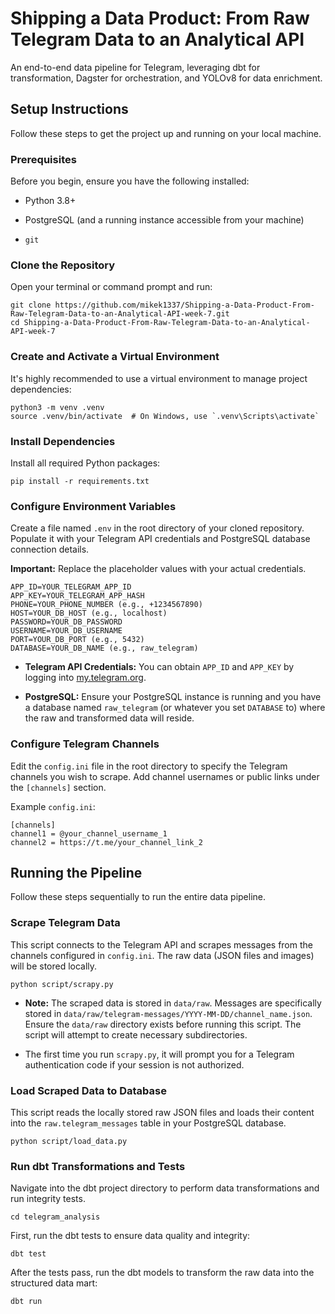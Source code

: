# Shipping a Data Product: From Raw Telegram Data to an Analytical API

An end-to-end data pipeline for Telegram, leveraging dbt for transformation, Dagster for orchestration, and YOLOv8 for data enrichment.

## Setup Instructions

Follow these steps to get the project up and running on your local machine.

### Prerequisites

Before you begin, ensure you have the following installed:

- Python 3.8+
    
- PostgreSQL (and a running instance accessible from your machine)
    
- `git`
    

### Clone the Repository

Open your terminal or command prompt and run:

```
git clone https://github.com/mikek1337/Shipping-a-Data-Product-From-Raw-Telegram-Data-to-an-Analytical-API-week-7.git
cd Shipping-a-Data-Product-From-Raw-Telegram-Data-to-an-Analytical-API-week-7
```

### Create and Activate a Virtual Environment

It's highly recommended to use a virtual environment to manage project dependencies:

```
python3 -m venv .venv
source .venv/bin/activate  # On Windows, use `.venv\Scripts\activate`
```

### Install Dependencies

Install all required Python packages:

```
pip install -r requirements.txt
```

### Configure Environment Variables

Create a file named `.env` in the root directory of your cloned repository. Populate it with your Telegram API credentials and PostgreSQL database connection details.

**Important:** Replace the placeholder values with your actual credentials.

```
APP_ID=YOUR_TELEGRAM_APP_ID
APP_KEY=YOUR_TELEGRAM_APP_HASH
PHONE=YOUR_PHONE_NUMBER (e.g., +1234567890)
HOST=YOUR_DB_HOST (e.g., localhost)
PASSWORD=YOUR_DB_PASSWORD
USERNAME=YOUR_DB_USERNAME
PORT=YOUR_DB_PORT (e.g., 5432)
DATABASE=YOUR_DB_NAME (e.g., raw_telegram)
```

- **Telegram API Credentials:** You can obtain `APP_ID` and `APP_KEY` by logging into [my.telegram.org](https://my.telegram.org/apps "null").
    
- **PostgreSQL:** Ensure your PostgreSQL instance is running and you have a database named `raw_telegram` (or whatever you set `DATABASE` to) where the raw and transformed data will reside.
    

### Configure Telegram Channels

Edit the `config.ini` file in the root directory to specify the Telegram channels you wish to scrape. Add channel usernames or public links under the `[channels]` section.

Example `config.ini`:

```
[channels]
channel1 = @your_channel_username_1
channel2 = https://t.me/your_channel_link_2
```

## Running the Pipeline

Follow these steps sequentially to run the entire data pipeline.

### Scrape Telegram Data

This script connects to the Telegram API and scrapes messages from the channels configured in `config.ini`. The raw data (JSON files and images) will be stored locally.

```
python script/scrapy.py
```

- **Note:** The scraped data is stored in `data/raw`. Messages are specifically stored in `data/raw/telegram-messages/YYYY-MM-DD/channel_name.json`. Ensure the `data/raw` directory exists before running this script. The script will attempt to create necessary subdirectories.
    
- The first time you run `scrapy.py`, it will prompt you for a Telegram authentication code if your session is not authorized.
    

### Load Scraped Data to Database

This script reads the locally stored raw JSON files and loads their content into the `raw.telegram_messages` table in your PostgreSQL database.

```
python script/load_data.py
```

### Run dbt Transformations and Tests

Navigate into the dbt project directory to perform data transformations and run integrity tests.

```
cd telegram_analysis
```

First, run the dbt tests to ensure data quality and integrity:

```
dbt test
```

After the tests pass, run the dbt models to transform the raw data into the structured data mart:

```
dbt run

